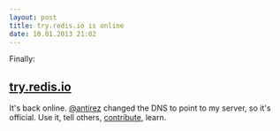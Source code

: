 ```yaml
---
layout: post
title: try.redis.io is online
date: 10.01.2013 21:02
---
```

Finally:

## [try.redis.io][tryredis]

It's back online. [@antirez][] changed the DNS to point to my server, so it's official. Use it, tell others, [contribute][], learn.


[tryredis]: http://try.redis.io
[@antirez]: https://github.com/antirez/
[contribute]: https://github.com/badboy/try.redis
